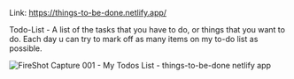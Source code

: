Link: https://things-to-be-done.netlify.app/

Todo-List - A list of the tasks that you have to do, or things that you want to do. Each day u can try to mark off as many items on my to-do list as possible.

![FireShot Capture 001 - My Todos List - things-to-be-done netlify app](https://user-images.githubusercontent.com/87966154/133576320-d9eb8e7a-0215-4df6-857d-97e78fb97492.png)

